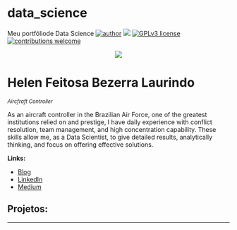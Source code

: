 # data_science
Meu portfóliode Data Science 
[![author](https://img.shields.io/badge/author-carlosfab-red.svg)](https://www.linkedin.com/in/carlosfab) [![](https://img.shields.io/badge/python-3.7+-blue.svg)](https://www.python.org/downloads/release/python-365/) [![GPLv3 license](https://img.shields.io/badge/License-GPLv3-blue.svg)](http://perso.crans.org/besson/LICENSE.html) [![contributions welcome](https://img.shields.io/badge/contributions-welcome-brightgreen.svg?style=flat)](https://github.com/carlosfab/data_science/issues)

<p align="center">
  <img src="banner.png" >
</p>

# Helen Feitosa Bezerra Laurindo 
<sub>*Aircfraft Controller*</sub>

As an aircraft controller in the Brazilian Air Force, one of the greatest institutions relied on and prestige, I have daily experience with conflict resolution, team management, and high concentration capability. These skills allow me, as a Data Scientist, to give detailed results, analytically thinking, and focus on offering effective solutions. 


**Links:**
* [Blog](https://helenlevox.blogspot.com/)
* [LinkedIn](https://www.linkedin.com/in/carlosfab)
* [Medium](https://medium.com/@helenlevox)


## Projetos:

---




